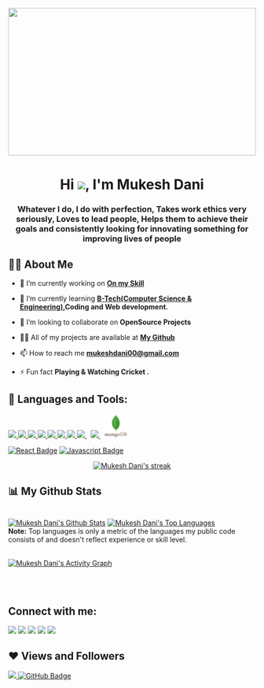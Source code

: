 <a href="#"><img width="100%" height="300px" src="https://c.tenor.com/1d9jmOsLP2cAAAAd/hello.gif" height="100%"/></a>


<h1 align="center">Hi <img src="https://raw.githubusercontent.com/MartinHeinz/MartinHeinz/master/wave.gif" width="30px">, I'm Mukesh Dani</h1>
<h3 align="center">Whatever I do, I do with perfection, Takes work ethics very seriously, Loves to lead people, Helps them to achieve their goals and consistently looking for innovating something for improving lives of people</h3>


## 🙋‍♂️ About Me

- 🔭 I’m currently working on **[On my Skill](https://github.com/mukeshdani)**

- 🌱 I’m currently learning **[B-Tech(Computer Science & Engineering)](https://www.msit.in/),Coding and Web development.**

- 👯 I’m looking to collaborate on **OpenSource Projects**

- 👨‍💻 All of my projects are available at **[My Github ](https://github.com/mukeshdani)**

- 📫 How to reach me **mukeshdani00@gmail.com**

- ⚡ Fun fact **Playing & Watching Cricket .**

## 🚀 Languages and Tools:

<p align="left"> 
     <a href="https://en.wikipedia.org/wiki/C_(programming_language)" target="_blank"> <img src="https://img.icons8.com/color/48/000000/c-programming.png"/> </a>
    <a href="https://isocpp.org/" target="_blank"> <img src="https://img.icons8.com/color/48/000000/c-plus-plus-logo.png"/> </a>
    <a href="https://www.java.com" target="_blank"> <img src="https://img.icons8.com/color/48/000000/java-coffee-cup-logo.png"/> </a>
    <a href="https://reactjs.org/" target="_blank"> <img src="https://img.icons8.com/color/48/000000/react-native.png"/> </a> 
    <a href="https://developer.mozilla.org/en-US/docs/Web/JavaScript" target="_blank"> <img src="https://img.icons8.com/color/48/000000/javascript.png"/> </a> 
    <a href="https://www.w3schools.com/css/" target="_blank"> <img src="https://img.icons8.com/color/48/000000/css3.png"/> </a> 
    <a href="https://getbootstrap.com" target="_blank"> <img src="https://img.icons8.com/color/48/000000/bootstrap.png"/> </a>  
    <a style="padding-right:8px;" href="https://nodejs.org" target="_blank"> <img src="https://img.icons8.com/color/48/000000/nodejs.png"/> </a> 
    <a style="padding-right:8px;" href="https://www.mysql.com/" target="_blank"> <img src="https://img.icons8.com/fluent/50/000000/mysql-logo.png"/> </a>
    <a href="https://www.mongodb.com/" target="_blank"> <img src="https://raw.githubusercontent.com/devicons/devicon/master/icons/mongodb/mongodb-original-wordmark.svg" alt="mongodb" width="48" height="48"/> </a>   
    
</p>

 [![React Badge](https://img.shields.io/badge/-React-61DBFB?style=for-the-badge&labelColor=black&logo=react&logoColor=61DBFB)](#)  [![Javascript Badge](https://img.shields.io/badge/-Javascript-F0DB4F?style=for-the-badge&labelColor=black&logo=javascript&logoColor=F0DB4F)](#) <!--[![Nodejs Badge](https://img.shields.io/badge/-Nodejs-3C873A?style=for-the-badge&labelColor=black&logo=node.js&logoColor=3C873A)](#) -->
<br/>

<p align="center">
    <a href="https://github.com/mukeshdani/github-readme-streak-stats">
        <img title="🔥 Get streak stats for your profile at git.io/streak-stats" alt="Mukesh Dani's streak" src="https://github-readme-streak-stats.herokuapp.com/?user=mukeshdani&theme=black-ice&hide_border=true&stroke=0000&background=060A0CD0"/>
    </a>
</p>

## 📊 My Github Stats

  <br/>
    <a href="https://github.com/mukeshdani/github-readme-stats"><img alt="Mukesh Dani's Github Stats" src="https://github-readme-stats.vercel.app/api?username=mukeshdani&show_icons=true&count_private=true&theme=react&hide_border=true&bg_color=0D1117" /></a>
  <a href="https://github.com/mukeshdani/github-readme-stats"><img alt="Mukesh Dani's Top Languages" src="https://github-readme-stats.vercel.app/api/top-langs/?username=mukeshdani&langs_count=8&count_private=true&layout=compact&theme=react&hide_border=true&bg_color=0D1117" /></a>
  <br/>
  <b>Note:</b> Top languages is only a metric of the languages my public code consists of and doesn't reflect experience or skill level.


<br/>
<br/>

<a href="https://github.com/mukeshdani/github-readme-activity-graph"><img alt="Mukesh Dani's Activity Graph" src="https://activity-graph.herokuapp.com/graph?username=mukeshdani&bg_color=0D1117&color=5BCDEC&line=5BCDEC&point=FFFFFF&hide_border=true" /></a>

<br/>
<br/>

## Connect with me:
<p align="left">

<a href = "https://www.linkedin.com/in/mukeshdani00"><img src="https://img.icons8.com/fluent/48/000000/linkedin.png"/></a>
<a href = "https://www.facebook.com/profile.php?id=100009897572527"><img src="https://img.icons8.com/fluency/48/000000/facebook-new.png"/></a>
<a href = "#"><img src="https://img.icons8.com/fluent/48/000000/twitter.png"/></a>
<a href = "https://instagram.com/mukeshdani00?utm_medium=copy_link"><img src="https://img.icons8.com/fluent/48/000000/instagram-new.png"/></a>
<a href = "#"><img src="https://img.icons8.com/color/48/000000/youtube-play.png"/></a>

</p>

## ❤ Views and Followers
<a href="https://github.com/Meghna-DAS/github-profile-views-counter">
    <img src="https://komarev.com/ghpvc/?username=mukeshdani">
</a>
<a href="https://github.com/mukeshdani?tab=followers"><img src="https://img.shields.io/github/followers/mukeshdani?label=Followers&style=social" alt="GitHub Badge"></a>

